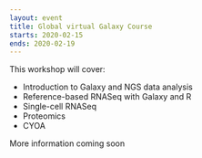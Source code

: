 ```yaml
---
layout: event
title: Global virtual Galaxy Course
starts: 2020-02-15
ends: 2020-02-19
---
```


This workshop will cover:
- Introduction to Galaxy and NGS data analysis
- Reference-based RNASeq with Galaxy and R
- Single-cell RNASeq
- Proteomics
- CYOA


More information coming soon
